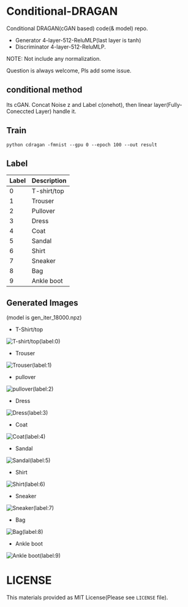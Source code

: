 # Conditional-DRAGAN
Conditional DRAGAN(cGAN based) code(& model) repo.
- Generator 
  4-layer-512-ReluMLP(last layer is tanh)
- Discriminator 
  4-layer-512-ReluMLP.

NOTE: Not include any normalization.

Question is always welcome, Pls add some issue.
## conditional method
Its cGAN.
Concat Noise z and Label c(onehot), then linear layer(Fully-Coneccted Layer) handle it.

## Train
```
python cdragan -fmnist --gpu 0 --epoch 100 --out result
```

## Label
| Label | Description |
| --- | --- |
| 0 | T-shirt/top |
| 1 | Trouser |
| 2 | Pullover |
| 3 | Dress |
| 4 | Coat |
| 5 | Sandal |
| 6 | Shirt |
| 7 | Sneaker |
| 8 | Bag |
| 9 | Ankle boot |

## Generated Images
(model is gen_iter_18000.npz)
- T-Shirt/top

![T-shirt/top(label:0)](./vis-preview/image00000000.png)

- Trouser

![Trouser(label:1)](./vis-preview/image00000001.png)

- pullover

![pullover(label:2)](./vis-preview/image00000002.png)

- Dress

![Dress(label:3)](./vis-preview/image00000003.png)

- Coat

![Coat(label:4)](./vis-preview/image00000004.png)

- Sandal

![Sandal(label:5)](./vis-preview/image00000005.png)


- Shirt

![Shirt(label:6)](./vis-preview/image00000006.png)

- Sneaker

![Sneaker(label:7)](./vis-preview/image00000007.png)


- Bag

![Bag(label:8)](./vis-preview/image00000008.png)


- Ankle boot

![Ankle boot(label:9)](./vis-preview/image00000009.png)

# LICENSE
This materials provided as MIT License(Please see `LICENSE` file).
